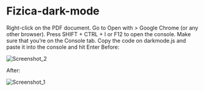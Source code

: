# Fizica-dark-mode

Right-click on the PDF document.
Go to Open with > Google Chrome (or any other browser).
Press SHIFT + CTRL + I or F12 to open the console.
Make sure that you’re on the Console tab.
Copy the code on darkmode.js and paste it into the console and hit Enter
Before:

![Screenshot_2](https://user-images.githubusercontent.com/60571589/144484273-40dfdab1-6f45-4740-a901-daf005daa576.png)

After:

![Screenshot_1](https://user-images.githubusercontent.com/60571589/144484175-8d4f999e-7608-4fff-b667-7b18297c3643.png)
